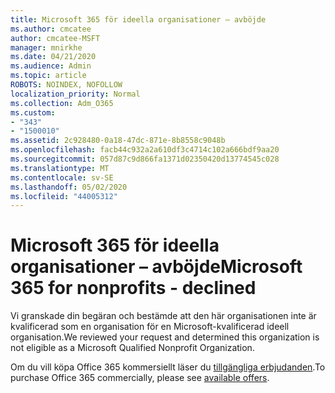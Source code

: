 ```yaml
---
title: Microsoft 365 för ideella organisationer – avböjde
ms.author: cmcatee
author: cmcatee-MSFT
manager: mnirkhe
ms.date: 04/21/2020
ms.audience: Admin
ms.topic: article
ROBOTS: NOINDEX, NOFOLLOW
localization_priority: Normal
ms.collection: Adm_O365
ms.custom:
- "343"
- "1500010"
ms.assetid: 2c928480-0a18-47dc-871e-8b8558c9048b
ms.openlocfilehash: facb44c932a2a610df3c4714c102a666bdf9aa20
ms.sourcegitcommit: 057d87c9d866fa1371d02350420d13774545c028
ms.translationtype: MT
ms.contentlocale: sv-SE
ms.lasthandoff: 05/02/2020
ms.locfileid: "44005312"
---
```

# <a name="microsoft-365-for-nonprofits---declined"></a><span data-ttu-id="e9565-102">Microsoft 365 för ideella organisationer – avböjde</span><span class="sxs-lookup"><span data-stu-id="e9565-102">Microsoft 365 for nonprofits - declined</span></span>

<span data-ttu-id="e9565-103">Vi granskade din begäran och bestämde att den här organisationen inte är kvalificerad som en organisation för en Microsoft-kvalificerad ideell organisation.</span><span class="sxs-lookup"><span data-stu-id="e9565-103">We reviewed your request and determined this organization is not eligible as a Microsoft Qualified Nonprofit Organization.</span></span>
  
<span data-ttu-id="e9565-104">Om du vill köpa Office 365 kommersiellt läser du [tillgängliga erbjudanden](https://portal.office.com/AdminPortal/Home).</span><span class="sxs-lookup"><span data-stu-id="e9565-104">To purchase Office 365 commercially, please see [available offers](https://portal.office.com/AdminPortal/Home).</span></span>
